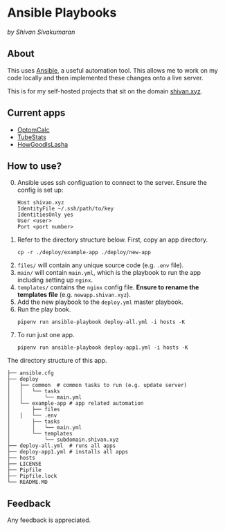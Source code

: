 # Ansible Playbooks

*by Shivan Sivakumaran*

## About

This uses [Ansible](https://docs.ansible.com/), a useful automation tool. This allows me to work on my code locally and then implemented these changes onto
a live server.

This is for my self-hosted projects that sit on the domain [shivan.xyz](http://shivan.xyz).

## Current apps

- [OptomCalc](https://optomcalc.shivan.xyz)
- [TubeStats](https://tubestats.shivan.xyz)
- [HowGoodIsLasha](https://lasha.shivan.xyz)

## How to use?

0. Ansible uses ssh configuation to connect to the server. Ensure the config is set up:
	```
	Host shivan.xyz
	IdentityFile ~/.ssh/path/to/key
	IdentitiesOnly yes
	User <user>
	Port <port number>
	```
1. Refer to the directory structure below. First, copy an app directory.
	```
	cp -r ./deploy/example-app ./deploy/new-app
	```
2. `files/` will contain any unique source code (e.g. `.env` file). 
3. `main/` will contain `main.yml`, which is the playbook to run the app including setting up `nginx`. 
5. `templates/` contains the `nginx` config file. **Ensure to rename the templates file** (e.g. `newapp.shivan.xyz`).
6. Add the new playbook to the `deploy.yml` master playbook.
6. Run the play book.
	```
	pipenv run ansible-playbook deploy-all.yml -i hosts -K
	```
7. To run just one app.
	```
	pipenv run ansible-playbook deploy-app1.yml -i hosts -K
	```


The directory structure of this app.
```
├── ansible.cfg
├── deploy
│   ├── common	# common tasks to run (e.g. update server)
│   │   └── tasks
│   │       └── main.yml
│   └── example-app	# app related automation
│       ├── files
│ 	│   └── .env 
│       ├── tasks
│       │   └── main.yml
│       └── templates
│           └── subdomain.shivan.xyz
├── deploy-all.yml 	# runs all apps
├── deploy-app1.yml	# installs all apps
├── hosts
├── LICENSE
├── Pipfile
├── Pipfile.lock
└── README.MD
```

## Feedback

Any feedback is appreciated.
